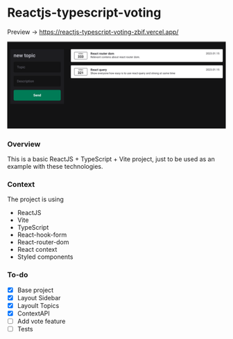 # Reactjs-typescript-voting

Preview -> https://reactjs-typescript-voting-zbif.vercel.app/

![Preview](https://raw.githubusercontent.com/henriqueweiand/reactjs-typescript-voting/master/assets/preview.png)

### Overview

This is a basic ReactJS + TypeScript + Vite project, just to be used as an example with these technologies.

### Context

The project is using
- ReactJS
- Vite
- TypeScript
- React-hook-form
- React-router-dom
- React context
- Styled components

### To-do

- [X] Base project
- [X] Layout Sidebar
- [X] Layoult Topics
- [X] ContextAPI
- [ ] Add vote feature
- [ ] Tests